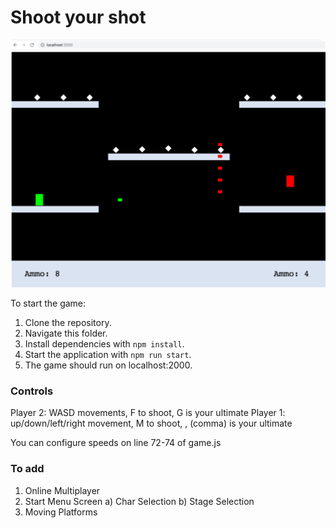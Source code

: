 # Shoot your shot

<img src="example.png" />

To start the game:

1) Clone the repository.
2) Navigate this folder.
5) Install dependencies with `npm install`.
6) Start the application with `npm run start`.
5) The game should run on localhost:2000.


### Controls
Player 2: WASD movements, F to shoot, G is your ultimate
Player 1: up/down/left/right movement, M to shoot, , (comma) is your ultimate

You can configure speeds on line 72-74 of game.js


### To add
1) Online Multiplayer
2) Start Menu Screen
    a) Char Selection
    b) Stage Selection
3) Moving Platforms
